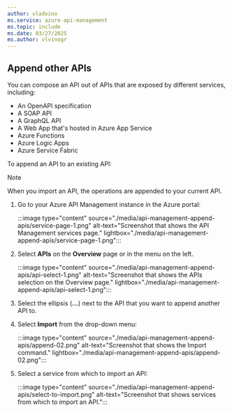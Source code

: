 ```yaml
---
author: vladvino
ms.service: azure-api-management
ms.topic: include
ms.date: 03/27/2025
ms.author: vlvinogr
---
```

## Append other APIs

You can compose an API out of APIs that are exposed by different services, including:

* An OpenAPI specification
* A SOAP API
* A GraphQL API
* A Web App that's hosted in Azure App Service
* Azure Functions
* Azure Logic Apps
* Azure Service Fabric

To append an API to an existing API: 

>[!NOTE] 
> When you import an API, the operations are appended to your current API.

1. Go to your Azure API Management instance in the Azure portal:

    :::image type="content" source="./media/api-management-append-apis/service-page-1.png" alt-text="Screenshot that shows the API Management services page." lightbox="./media/api-management-append-apis/service-page-1.png":::

1. Select **APIs** on the **Overview** page or in the menu on the left.

    :::image type="content" source="./media/api-management-append-apis/api-select-1.png" alt-text="Screenshot that shows the APIs selection on the Overview page." lightbox="./media/api-management-append-apis/api-select-1.png":::

1. Select the ellipsis (**...**) next to the API that you want to append another API to.

1. Select **Import** from the drop-down menu:

    :::image type="content" source="./media/api-management-append-apis/append-02.png" alt-text="Screenshot that shows the Import command." lightbox="./media/api-management-append-apis/append-02.png":::

1. Select a service from which to import an API:

    :::image type="content" source="./media/api-management-append-apis/select-to-import.png" alt-text="Screenshot that shows services from which to import an API.":::
